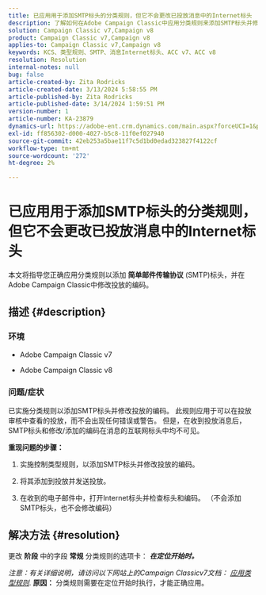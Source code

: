 ```yaml
---
title: 已应用用于添加SMTP标头的分类规则，但它不会更改已投放消息中的Internet标头
description: 了解如何在Adobe Campaign Classic中应用分类规则来添加SMTP标头并修改投放的编码。
solution: Campaign Classic v7,Campaign v8
product: Campaign Classic v7,Campaign v8
applies-to: Campaign Classic v7,Campaign v8
keywords: KCS、类型规则、SMTP、消息Internet标头、ACC v7、ACC v8
resolution: Resolution
internal-notes: null
bug: false
article-created-by: Zita Rodricks
article-created-date: 3/13/2024 5:58:55 PM
article-published-by: Zita Rodricks
article-published-date: 3/14/2024 1:59:51 PM
version-number: 1
article-number: KA-23879
dynamics-url: https://adobe-ent.crm.dynamics.com/main.aspx?forceUCI=1&pagetype=entityrecord&etn=knowledgearticle&id=23ed1757-63e1-ee11-904c-0022480a227c
exl-id: ff856302-d000-4027-b5c8-11f0ef027940
source-git-commit: 42eb253a5bae11f7c5d1bd0edad323827f4122cf
workflow-type: tm+mt
source-wordcount: '272'
ht-degree: 2%

---
```


# 已应用用于添加SMTP标头的分类规则，但它不会更改已投放消息中的Internet标头


本文将指导您正确应用分类规则以添加 <b>简单邮件传输协议</b> (SMTP)标头，并在Adobe Campaign Classic中修改投放的编码。

## 描述 {#description}


### <b>环境</b>

- Adobe Campaign Classic v7


- Adobe Campaign Classic v8




### <b>问题/症状</b>

已实施分类规则以添加SMTP标头并修改投放的编码。 此规则应用于可以在投放审核中查看的投放，而不会出现任何错误或警告。 但是，在收到投放消息后，SMTP标头和修改/添加的编码在消息的互联网标头中均不可见。

<b>重现问题的步骤：</b>

1. 实施控制类型规则，以添加SMTP标头并修改投放的编码。


2. 将其添加到投放并发送投放。


3. 在收到的电子邮件中，打开Internet标头并检查标头和编码。 （不会添加SMTP标头，也不会修改编码）



## 解决方法 {#resolution}


更改 <b>阶段</b> 中的字段 <b>常规</b> 分类规则的选项卡： <b>*在定位开始时。</b>*

*注意：有关详细说明，请访问以下网站上的Campaign Classicv7文档： [应用类型规则](https://experienceleague.adobe.com/docs/campaign-classic/using/orchestrating-campaigns/campaign-optimization/control-rules.html)*.
<b>原因：</b>
分类规则需要在定位开始时执行，才能正确应用。
